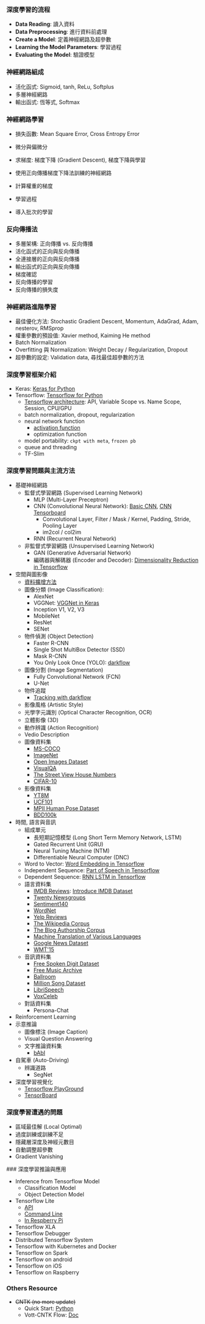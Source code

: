 ### 深度學習的流程

* **Data Reading**: 讀入資料
* **Data Preprocessing**: 進行資料前處理
* **Create a Model**: 定義神經網路及超參數
* **Learning the Model Parameters**: 學習過程
* **Evaluating the Model**: 驗證模型

### 神經網路組成

* 活化函式: Sigmoid, tanh, ReLu, Softplus
* 多層神經網路
* 輸出函式: 恆等式, Softmax 

### 神經網路學習

* 損失函數: Mean Square Error, Cross Entropy Error
* 微分與偏微分
* 求梯度: 梯度下降 (Gradient Descent), 梯度下降與學習

* 使用正向傳播梯度下降法訓練的神經網路
* 計算權重的梯度
* 學習過程

* 導入批次的學習

### 反向傳播法

* 多層架構: 正向傳播 vs. 反向傳播
* 活化函式的正向與反向傳播
* 全連接層的正向與反向傳播
* 輸出函式的正向與反向傳播
* 梯度確認
* 反向傳播的學習
* 反向傳播的損失度

### 神經網路進階學習

* 最佳優化方法: Stochastic Gradient Descent, Momentum, AdaGrad, Adam, nesterov, RMSprop
* 權重參數的預設值: Xavier method, Kaiming He method
* Batch Normalization
* Overfitting 與 Normalization: Weight Decay / Regularization, Dropout
* 超參數的設定: Validation data, 尋找最佳超參數的方法 

### 深度學習框架介紹

* Keras: [Keras for Python](data/Keras_Quickstart.html)
* Tensorflow: [Tensorflow for Python](data/Tensorflow_Quickstart_Python.html)
    * [Tensorflow architecture](data/Basic_Tensorflow.html): API, Variable Scope vs. Name Scope, Session, CPU/GPU
    * batch normalization, dropout, regularization
    * neural network function
        - [activation function](data/BasicLearning_Tensorflow.html)
        - optimization function
    * model portability: `ckpt with meta`, `frozen pb`
    * queue and threading
    * TF-Slim

### 深度學習問題與主流方法

* 基礎神經網路
  * 監督式學習網路 (Supervised Learning Network)
      * MLP (Multi-Layer Preceptron)
      * CNN (Convolutional Neural Network): [Basic CNN](data/BasicCNN_Tensorflow.html), [CNN Tensorboard](data/CNN_Tensorboard.html)
        * Convolutional Layer, Filter / Mask / Kernel, Padding, Stride, Pooling Layer
        * im2col / col2im
      * RNN (Recurrent Neural Network)
  * 非監督式學習網路 (Unsupervised Learning Network)
    * GAN (Generative Adversarial Network)
    * 編碼器與解碼器 (Encoder and Decoder): [Dimensionality Reduction in Tensorflow](data/EncoderDecoder_Tensorflow.html)
* 空間與圖影像
  * [資料擴增方法](data/ImageDataAugmentation.html)
  * 圖像分類 (Image Classification): 
    * AlexNet
    * VGGNet: [VGGNet in Keras](data/Keras_VGGNet_Tensorboard.html)
    * Inception V1, V2, V3
    * MobileNet
    * ResNet
    * SENet
  * 物件偵測 (Object Detection)
    * Faster R-CNN
    * Single Shot MultiBox Detector (SSD)
    * Mask R-CNN
    * You Only Look Once (YOLO): [darkflow](https://github.com/thtrieu/darkflow)
  * 圖像分割 (Image Segmentation)
    * Fully Convolutional Network (FCN)
    * U-Net
  * 物件追蹤
      * [Tracking with darkflow](https://github.com/bendidi/Tracking-with-darkflow)
  * 影像風格 (Artistic Style)
  * 光學字元識別 (Optical Character Recognition, OCR)
  * 立體影像 (3D)
  * 動作辨識 (Action Recognition)
  * Vedio Description
  * 圖像資料集
    * [MS-COCO](http://cocodataset.org/#home)
    * [ImageNet](http://www.image-net.org/)
    * [Open Images Dataset](https://storage.googleapis.com/openimages/web/index.html)
    * [VisualQA](http://www.visualqa.org/)
    * [The Street View House Numbers](http://ufldl.stanford.edu/housenumbers/)
    * [CIFAR-10](http://www.cs.toronto.edu/~kriz/cifar.html)
  * 影像資料集
    * [YT8M](https://research.google.com/youtube8m/) 
    * [UCF101](http://crcv.ucf.edu/data/UCF101.php)
    * [MPII Human Pose Dataset](http://human-pose.mpi-inf.mpg.de/#dataset)
    * [BDD100k](https://bair.berkeley.edu/blog/2018/05/30/bdd/)
* 時間, 語言與音訊
  * 組成單元
    * 長短期記憶模型 (Long Short Term Memory Network, LSTM)
    * Gated Recurrent Unit (GRU)
    * Neural Tuning Machine (NTM)
    * Differentiable Neural Computer (DNC)
  * Word to Vector: [Word Embedding in Tensorflow](data/WordEmbedding_Tensorflow.html)
  * Independent Sequence: [Part of Speech in Tensorflow](data/seq2seq_PartOfSpeech.html)
  * Dependent Sequence: [RNN LSTM in Tensorflow](data/RNN_LSTM_Tensorflow.html)
  * 語言資料集
    * [IMDB Reviews](http://ai.stanford.edu/~amaas/data/sentiment/): [Introduce IMDB Dataset](data/IMDB_Dataset.html)
    * [Twenty Newsgroups](https://archive.ics.uci.edu/ml/datasets/Twenty+Newsgroups)
    * [Sentiment140](http://help.sentiment140.com/for-students/)
    * [WordNet](https://wordnet.princeton.edu/)
    * [Yelp Reviews](https://www.yelp.com/dataset)
    * [The Wikipedia Corpus](http://nlp.cs.nyu.edu/wikipedia-data/)
    * [The Blog Authorship Corpus](http://u.cs.biu.ac.il/~koppel/BlogCorpus.htm)
    * [Machine Translation of Various Languages](http://statmt.org/wmt18/index.html)
    * [Google News Dataset](https://code.google.com/archive/p/word2vec/)
    * [WMT'15](http://www.statmt.org/wmt15/translation-task.html)
  * 音訊資料集
    * [Free Spoken Digit Dataset](https://github.com/Jakobovski/free-spoken-digit-dataset)
    * [Free Music Archive](https://github.com/mdeff/fma)
    * [Ballroom](http://mtg.upf.edu/ismir2004/contest/tempoContest/node5.html)
    * [Million Song Dataset](https://labrosa.ee.columbia.edu/millionsong/)
    * [LibriSpeech](http://www.openslr.org/12/)
    * [VoxCeleb](http://www.robots.ox.ac.uk/~vgg/data/voxceleb/)
  * 對話資料集
      * Persona-Chat
* Reinforcement Learning
* 示意推論
  * 圖像標注 (Image Caption)
  * Visual Question Answering
  * 文字推論資料集
      * [bAbI](https://research.fb.com/downloads/babi/)
* 自駕車 (Auto-Driving)
  * 辨識道路 
    * SegNet 
* 深度學習視覺化
    * [Tensorflow PlayGround](http://playground.tensorflow.org)
    * [TensorBoard](data/Tensorboard.html)

### 深度學習遭遇的問題

* 區域最佳解 (Local Optimal)
* 過度訓練或訓練不足
* 隱藏層深度及神經元數目
* 自動調整超參數 
* Gradient Vanishing

### 深度學習推論與應用

- Inference from Tensorflow Model
    - Classification Model
    - Object Detection Model
- Tensorflow Lite
    - [API](data/TensorflowLite_API.html)
    - [Command Line](data/TensorflowLite_CommandLine.html)
    - [In Respberry Pi ](data/TensorflowLite_RaspberryPi.html)
- Tensorflow XLA
- Tensorflow Debugger
- Distributed Tensorflow System
- Tensorflow with Kubernetes and Docker
- Tensorflow on Spark
- Tensorflow on android
- Tensorflow on iOS
- Tensorflow on Raspberry

### Others Resource

* ~~CNTK (no more update)~~
  * Quick Start: [Python](data/CNTK_Quickstart_Python.html)
  * Vott-CNTK Flow: [Doc](data/vott_cntk_flow.html)
